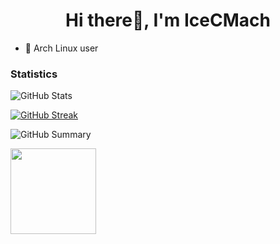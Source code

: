 <h1 align="center">Hi there👋, I'm IceCMach</h1>

- 🐧 Arch Linux user

### Statistics

![GitHub Stats](http://github-profile-summary-cards.vercel.app/api/cards/stats?username=icecmach&theme=tokyonight)

[![GitHub Streak](https://github-readme-streak-stats.herokuapp.com?user=icecmach&theme=tokyonight&hide_border=true&date_format=j%20M%5B%20Y%5D&card_width=480)](https://git.io/streak-stats)

![GitHub Summary](http://github-profile-summary-cards.vercel.app/api/cards/profile-details?username=icecmach&theme=tokyonight)

<img align="" height="137px" src="https://github-readme-stats-one-rosy.vercel.app/api/top-langs/?username=icecmach&hide_title=true&hide_border=true&layout=compact&hide=html&theme=tokyonight&card_width=320" />
